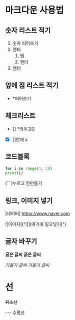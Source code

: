 # 마크다운 사용법
## 숫자 리스트 적기
1. 숫자 띄어쓰기
2. 엔터
   1. 탭
   2. 엔터
3. 엔터
   
## 앞에 점 리스트 적기
* *띄어쓰기


## 체크리스트
* [] *띄우고[]
* [x] []안에  x

## 코드블록
``` py
for i in range(1, 10)
print(i)
```
(```)누르고 칸만들기

## 링크, 이미지 넣기
[네이버] https://www.naver.com

![이미지]("![](여기에 링크넣기)")

## 글자 바꾸기
__굵은 글씨__ **굵은 글씨**

_기울기 글씨_ *기울기 글씨*

# 선
~~취소선~~

--- 수평선

